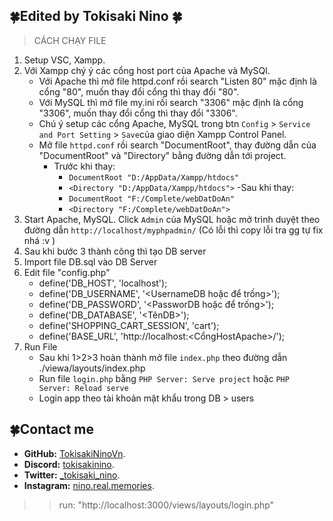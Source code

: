 ## 🍀Edited by Tokisaki Nino 🍀
> CÁCH CHẠY FILE
1. Setup VSC, Xampp.
2. Với Xampp chý ý các cổng host port của Apache và MySQl.
    - Với Apache thì mở file httpd.conf rồi search "Listen 80" mặc định là cổng "80", muốn thay đổi cổng thì thay đổi "80".
    - Với MySQL thì mở file my.ini rồi search "3306" mặc định là cổng "3306", muốn thay đổi cổng thì thay đổi "3306".
    - Chú ý setup các cổng Apache, MySQL trong btn `Config` > `Service and Port Setting` > `Save`của giao diện Xampp Control Panel.
    - Mở file `httpd.conf` rồi search "DocumentRoot", thay đường dẫn của "DocumentRoot" và "Directory" bằng đường dẫn tới project.
        - Trước khi thay:  
            - `DocumentRoot "D:/AppData/Xampp/htdocs"`
            - `<Directory "D:/AppData/Xampp/htdocs">`
        -Sau khi thay:
            - `DocumentRoot "F:/Complete/webDatDoAn"`
            - `<Directory "F:/Complete/webDatDoAn">`
3. Start Apache, MySQL. Click `Admin` của MySQL hoặc mở trình duyệt theo đường dẫn `http://localhost/myphpadmin/` (Có lỗi thì copy lỗi tra gg tự fix nhá :v )
4. Sau khi bước 3 thành công thì tạo DB server
5. Import file DB.sql vào DB Server
6. Edit file "config.php"
    - define('DB_HOST', 'localhost');
    - define('DB_USERNAME', '<UsernameDB hoặc để trống>');
    - define('DB_PASSWORD', '<PassworDB hoặc để trống>');
    - define('DB_DATABASE', '<TênDB>');
    - define('SHOPPING_CART_SESSION', 'cart');
    - define('BASE_URL', 'http://localhost:<CổngHostApache>/');
7. Run File
    - Sau khi 1>2>3 hoàn thành mở file `index.php` theo đường dẫn ./viewa/layouts/index.php
    - Run file `login.php` bằng `PHP Server: Serve project` hoặc `PHP Server: Reload serve`
    - Login app theo tài khoản mật khẩu trong DB > users

## 🍀Contact me
- **GitHub:** [TokisakiNinoVn](https://github.com/TokisakiNinoVn).
- **Discord:** [tokisakinino](link).
- **Twitter:** [_tokisaki_nino](https://twitter.com/_tokisaki_nino).
- **Instagram:** [nino.real.memories](https://www.instagram.com/nino.real.memories/).

>> run: "http://localhost:3000/views/layouts/login.php"